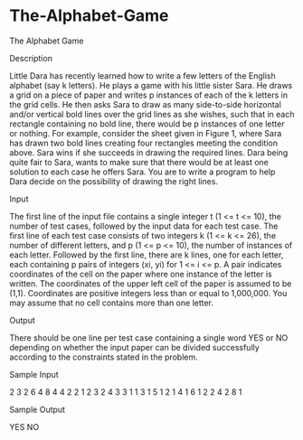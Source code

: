 # The-Alphabet-Game

The Alphabet Game

Description

Little Dara has recently learned how to write a few letters of the English alphabet (say k letters). He plays a game with his little sister Sara. He draws a grid on a piece of paper and writes p instances of each of the k letters in the grid cells. He then asks Sara to draw as many side-to-side horizontal and/or vertical bold lines over the grid lines as she wishes, such that in each rectangle containing no bold line, there would be p instances of one letter or nothing. For example, consider the sheet given in Figure 1, where Sara has drawn two bold lines creating four rectangles meeting the condition above. Sara wins if she succeeds in drawing the required lines. Dara being quite fair to Sara, wants to make sure that there would be at least one solution to each case he offers Sara. You are to write a program to help Dara decide on the possibility of drawing the right lines.

Input

The first line of the input file contains a single integer t (1 <= t <= 10), the number of test cases, followed by the input data for each test case. The first line of each test case consists of two integers k (1 <= k <= 26), the number of different letters, and p (1 <= p <= 10), the number of instances of each letter. Followed by the first line, there are k lines, one for each letter, each containing p pairs of integers (xi, yi) for 1 <= i <= p. A pair indicates coordinates of the cell on the paper where one instance of the letter is written. The coordinates of the upper left cell of the paper is assumed to be (1,1). Coordinates are positive integers less than or equal to 1,000,000. You may assume that no cell contains more than one letter.

Output

There should be one line per test case containing a single word YES or NO depending on whether the input paper can be divided successfully according to the constraints stated in the problem.

Sample Input

2
3 2
6 4 8 4
4 2 2 1
2 3 2 4
3 3
1 1 3 1 5 1
2 1 4 1 6 1
2 2 4 2 8 1

Sample Output

YES
NO
